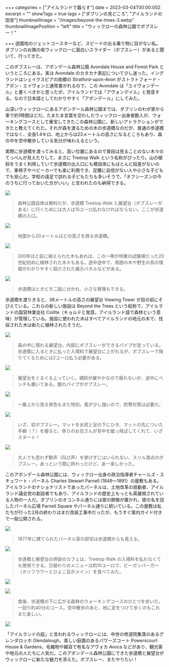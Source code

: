 +++
categories = ["アイルランドで暮らす"]
date = 2023-03-04T00:00:00Z
excerpt = ""
showTags = true
tags = ["ダブリンの見どころ", "アイルランドの田舎"]
thumbnailImage = "/images/beyond-the-trees-3.webp"
thumbnailImagePosition = "left"
title = "ウィックローの森林公園でボブスレー！"

+++
遊園地のジェットコースターなど、スピードの出る乗り物に目がない私。ダブリンのお隣の県ウィックローに面白いスライダー（ボブスレー）があると聞いて、行ってきた。

<!--more-->

このボブスレーは、アボンデール森林公園 Avondale House and Forest Park というところにある。実は Avondale のカタカナ表記について少し迷った。イングランドはシェイクスピアの故郷の Stratford-upon-Avon がストラトフォード・アポン・エイヴォンと通常書かれるので、この Avondale は「エイヴォンデール」と書くべきかと思ったが、アイルランドでは「アヴォンデイル」と発音する。なので日本語としてわかりやすく「アボンデール」にしてみた。

山深いウィックローにあるアボンデール森林公園までは、ダブリンのわが家から車で約1時間ほどだ。たまたま言葉を交わしたウィックロー出身者数人が、ウォーキングコースとして重宝してきたこの森林公園に、新しいアトラクションができたと教えてくれた。それが森を渡るための木の歩道橋なのだが、普通の歩道橋ではなく、全長1.4キロ、地上からは23メートルの高さになるところもあり、森の中を空中散歩している気分が味わえるという。

実際に歩道橋を渡ってみると、高い位置にあるので普段は見ることのない木々のてっぺんが見えたりして、まさに Treetop Walk という名称がぴったり。山の傾斜をうまく利用していて歩道橋の出入口にも橋自体にもほとんど段差がないので、車椅子やベビーカーでも楽に利用でき、足腰に自信がない人や小さな子どもでも安心だ。学校の遠足で訪れる子どもたちも多いそうで、「オフシーズンの今のうちに行っておいた方がいい」と言われたのも納得できる。

![](/images/beyond-the-trees-1.webp)

> 森林公園自体は無料だが、歩道橋 Treetop Walk と展望台（ボブスレーがある）に行くためには大人は15ユーロ払わなければならない。ここが歩道橋の入口。

![](/images/beyond-the-trees-2.webp)

> 地面から20メートルほどの高さを誇る歩道橋。

![](/images/beyond-the-trees-9.webp)

> 300年ほど前に植えられた木もあれば、この一帯が林業の試験場だった20世紀初めに植林された木々もある。途中途中で、周囲の木や野生の鳥の情報がわかりやすく紹介された展示パネルなどがある。

![](/images/beyond-the-trees-8.webp)

> 歩道橋はときどき二股に分かれ、小さな冒険もできる。

歩道橋を渡りきると、38メートルの高さの展望台 Viewing Tower が目の前にそびえている。これらの新しい施設は Beyond the Trees という総称で、アイルランドの国営林業会社 Coillte（キョルテと発音。アイルランド語で森林という意味）が管理している。施設に使われた木はすべてアイルランドの地元の木で、伐採された木は新たに植林されたそうだ。

![](/images/beyond-the-trees-3.webp)

> 森の中に現れる展望台。内部にボブスレーができるパイプが走っている。歩道橋に入るときに払った入場料で展望台に上がれるが、ボブスレーで降りてくるためには2ユーロ払う必要がある。

![](/images/beyond-the-trees-5.webp)

> 展望台をぐるぐる上っていく。傾斜が緩やかなので疲れないが、途中にベンチも置いてある。銀のパイプがボブスレー。

![](/images/beyond-the-trees-10.webp)

> 一番上から見る景色もまた特別。風が少し強いので、防寒対策は必要だ。

![](/images/beyond-the-trees-4.webp)

> いざ、初ボブスレー。マットをお尻と足の下にひき、マットの先についた手綱（？）を握ると、係りのお兄さんが背中を蹴っ飛ばしてくれて、いざスタート！

![](/images/beyond-the-trees-13.webp)

> 大人でも思わず歓声（叫び声）を挙げずにはいられない、スリル満点のボブスレー。あっという間に終わったけど、あー楽しかった。

このアボンデール森林公園には、ウィックロー出身の政治指導者チャールズ・スチュワート・パーネル Charles Stewart Parnell (1846～1891）の屋敷もある。アイルランドのナショナリストであったパーネルは、土地改革の扇動者、アイルランド議会党の創設者でもあり、アイルランドの歴史上もっとも英雄視されている人物の一人だ。ダブリンのオコンネル通りには彼の銅像が置かれ、彼の名を冠したパーネル広場 Parnell Square やパーネル通りに続いている。この屋敷は私たちが行った2月の終わりはまだ改装工事中だったが、もうすぐ案内ガイド付きで一般公開される。

![](/images/beyond-the-trees-14.webp)

> 1877年に建てられたパーネル家の邸宅は歩道橋からも見える。

![](/images/beyond-the-trees-11.webp)

> 歩道橋と展望台の併設のカフェは、Treetop Walk の入場料を払わなくても使用できる。日替わりのメニューは約10ユーロで、ビーガンバーガー（カリフラワーとひよこ豆がメイン）を食べてみた。

![](/images/beyond-the-trees-12.webp)

![](/images/beyond-the-trees-6.webp)

> 食後、歩道橋の下に広がる森林のウォーキングコースのひとつを歩いた。一回り約40分のコース。空中散歩のあと、地に足をつけて歩くのもこれまた楽しい。

![](/images/beyond-the-trees-6.webp)

「アイルランドの庭」と言われるウィックローには、中世の修道院集落のあるグレンダロッホ Glendalough、美しい庭園のあるパワーズコート Powerscourt House & Gardens、毛織物や雑貨で有名なアヴォカ Avoca などがあり、観光客や地元の人たちに人気だ。このアボンデール森林公園にできた歩道橋と展望台がウィックローに新たな魅力を添えた。ボブスレー、またやりたい！